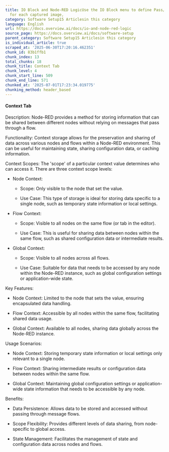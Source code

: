 ```yaml
---
title: IO Block and Node-RED LogicUse the IO Block menu to define Pass/Fail rules
  for each captured image,
category: Software Setup15 Articlesin this category
language: English
url: https://docs.overview.ai/docs/io-and-node-red-logic
source_page: https://docs.overview.ai/docs/software-setup
parent_category: Software Setup15 Articlesin this category
is_individual_article: true
scraped_at: '2025-06-30T17:20:16.462351'
chunk_id: 83b1ffb1
chunk_index: 13
total_chunks: 18
chunk_title: Context Tab
chunk_level: 4
chunk_start_line: 509
chunk_end_line: 571
chunked_at: '2025-07-01T17:23:34.019775'
chunking_method: header_based
---
```


#### **Context Tab**

Description: Node-RED provides a method for storing information that can be shared between different nodes without relying on messages that pass through a flow.

Functionality: Context storage allows for the preservation and sharing of data across various nodes and flows within a Node-RED environment. This can be useful for maintaining state, sharing configuration data, or caching information.

Context Scopes: The 'scope' of a particular context value determines who can access it. There are three context scope levels:

  * Node Context:

    * Scope: Only visible to the node that set the value.

    * Use Case: This type of storage is ideal for storing data specific to a single node, such as temporary state information or local settings.

  * Flow Context:

    * Scope: Visible to all nodes on the same flow \(or tab in the editor\).

    * Use Case: This is useful for sharing data between nodes within the same flow, such as shared configuration data or intermediate results.

  * Global Context:

    * Scope: Visible to all nodes across all flows.

    * Use Case: Suitable for data that needs to be accessed by any node within the Node-RED instance, such as global configuration settings or application-wide state.




Key Features:

  * Node Context: Limited to the node that sets the value, ensuring encapsulated data handling.

  * Flow Context: Accessible by all nodes within the same flow, facilitating shared data usage.

  * Global Context: Available to all nodes, sharing data globally across the Node-RED instance.




Usage Scenarios:

  * Node Context: Storing temporary state information or local settings only relevant to a single node.

  * Flow Context: Sharing intermediate results or configuration data between nodes within the same flow.

  * Global Context: Maintaining global configuration settings or application-wide state information that needs to be accessible by any node.




Benefits:

  * Data Persistence: Allows data to be stored and accessed without passing through message flows.

  * Scope Flexibility: Provides different levels of data sharing, from node-specific to global access.

  * State Management: Facilitates the management of state and configuration data across nodes and flows.



